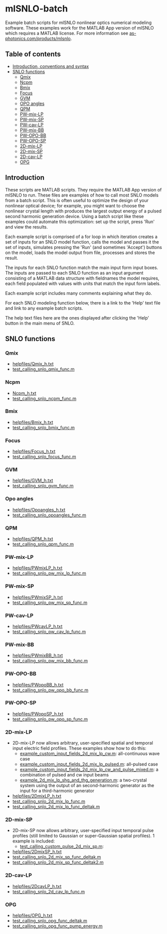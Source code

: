 # mlSNLO-batch
Example batch scripts for mlSNLO nonlinear optics numerical modeling software. These examples work for the MATLAB App version of mlSNLO which requires a MATLAB license. For more information see [as-photonics.com/products/mlsnlo](http://www.as-photonics.com/products/mlsnlo).

## Table of contents
* [Introduction, conventions and syntax](#introduction)
* [SNLO functions](#snlo-functions)
  * [Qmix](#qmix)
  * [Ncpm](#ncpm)
  * [Bmix](#bmix)
  * [Focus](#focus)
  * [GVM](#gvm)
  * [OPO angles](#opo-angles)
  * [QPM](#qpm)
  * [PW-mix-LP](#pw-mix-lp)
  * [PW-mix-SP](#pw-mix-sp)
  * [PW-cav-LP](#pw-cav-lp)
  * [PW-mix-BB](#pw-mix-bb)
  * [PW-OPO-BB](#pw-opo-bb)
  * [PW-OPO-SP](#pw-opo-sp)
  * [2D-mix-LP](#2d-mix-lp)
  * [2D-mix-SP](#2d-mix-sp)
  * [2D-cav-LP](#2d-cav-lp)
  * [OPG](#opg)
  
## Introduction
These scripts are MATLAB scripts. They require the MATLAB App version of mlSNLO to run. These files are examples of how to call most SNLO models from a batch script. This is often useful to optimize the design of your nonlinear optical device; for example, you might want to choose the nonlinear crystal length with produces the largest output energy of a pulsed second harmonic generation device. Using a batch script like these examples could automate this optimization: set up the script, press 'Run' and view the results.

Each example script is comprised of a for loop in which iteration creates a set of inputs for an SNLO model function, calls the model and passes it the set of inputs, simulates pressing the 'Run' (and sometimes 'Accept') buttons on the model, loads the model output from file, processes and stores the result.

The inputs for each SNLO function match the main input form input boxes. The inputs are passed to each SNLO function as an input argument consisting of a MATLAB data structure with fieldnames the model requires, each field populated with values with units that match the input form labels.

Each example script includes many comments explaining what they do. 

For each SNLO modeling function below, there is a link to the 'Help' text file and link to any example batch scripts.

The help text files here are the ones displayed after clicking the 'Help' button in the main menu of SNLO.

## SNLO functions
### Qmix
* [helpfiles/Qmix_h.txt](helpfiles/Qmix_h.txt)
* [test_calling_snlo_qmix_func.m](test_calling_snlo_qmix_func.m)

### Ncpm
* [Ncpm_h.txt](helpfiles/Ncpm_h.txt)
* [test_calling_snlo_ncpm_func.m](test_calling_snlo_ncpm_func.m)

### Bmix
* [helpfiles/Bmix_h.txt](Bmix_h.txt)
* [test_calling_snlo_bmix_func.m](test_calling_snlo_bmix_func.m)

### Focus
* [helpfiles/Focus_h.txt](Focus_h.txt)
* [test_calling_snlo_focus_func.m](test_calling_snlo_focus_func.m)

### GVM
* [helpfiles/GVM_h.txt](GVM_h.txt)
* [test_calling_snlo_gvm_func.m](test_calling_snlo_gvm_func.m)

### Opo angles
* [helpfiles/Opoangles_h.txt](Opoangles_h.txt)
* [test_calling_snlo_opoangles_func.m](test_calling_snlo_opoangles_func.m)

### QPM
* [helpfiles/QPM_h.txt](QPM_h.txt)
* [test_calling_snlo_qpm_func.m](test_calling_snlo_qpm_func.m)

### PW-mix-LP
* [helpfiles/PWmixLP_h.txt](PWmixLP_h.txt)
* [test_calling_snlo_pw_mix_lp_func.m](test_calling_snlo_pw_mix_lp_func.m)

### PW-mix-SP
* [helpfiles/PWmixSP_h.txt](PWmixSP_h.txt)
* [test_calling_snlo_pw_mix_sp_func.m](test_calling_snlo_pw_mix_sp_func.m)

### PW-cav-LP
* [helpfiles/PWcavLP_h.txt](PWcavLP_h.txt)
* [test_calling_snlo_pw_cav_lp_func.m](test_calling_snlo_pw_cav_lp_func.m)

### PW-mix-BB
* [helpfiles/PWmixBB_h.txt](PWmixBB_h.txt)
* [test_calling_snlo_pw_mix_bb_func.m](test_calling_snlo_pw_mix_bb_func.m)

### PW-OPO-BB
* [helpfiles/PWopoBB_h.txt](PWopoBB_h.txt)
* [test_calling_snlo_pw_opo_bb_func.m](test_calling_snlo_pw_opo_bb_func.m)

### PW-OPO-SP
* [helpfiles/PWopoSP_h.txt](PWopoSP_h.txt)
* [test_calling_snlo_pw_opo_sp_func.m](test_calling_snlo_pw_opo_sp_func.m)

### 2D-mix-LP
* 2D-mix-LP now allows arbitrary, user-specified spatial and temporal input electric field profiles. These examples show how to do this:
	 *  [example_custom_input_fields_2d_mix_lp_cw.m](example_custom_input_fields_2d_mix_lp_cw.m): all-continuous wave case
	 *  [example_custom_input_fields_2d_mix_lp_pulsed.m](example_custom_input_fields_2d_mix_lp_pulsed.m): all-pulsed case
	 *  [example_custom_input_fields_2d_mix_lp_cw_and_pulse_mixed.m](example_custom_input_fields_2d_mix_lp_cw_and_pulse_mixed.m): a combination of pulsed and cw input beams
	 *  [example_2d_mix_lp_shg_and_thg_generation.m](example_2d_mix_lp_shg_and_thg_generation.m): a two-crystal system using the output of an second-harmonic generator as the input for a third-harmonic generator
* [helpfiles/2DmixLP_h.txt](2DmixLP_h.txt)
* [test_calling_snlo_2d_mix_lp_func.m](test_calling_snlo_2d_mix_lp_func.m)
* [test_calling_snlo_2d_mix_lp_func_deltak.m](test_calling_snlo_2d_mix_lp_func_deltak.m)

### 2D-mix-SP
* 2D-mix-SP now allows arbitrary, user-specified input temporal pulse profiles (still limited to Gaussian or super-Gaussian spatial profiles). 1 example is included:
	 *  [test_calling_custom_pulse_2d_mix_sp.m](test_calling_custom_pulse_2d_mix_sp.m): 
* [helpfiles/2DmixSP_h.txt](2DmixSP_h.txt)
* [test_calling_snlo_2d_mix_sp_func_deltak.m](test_calling_snlo_2d_mix_sp_func_deltak.m)
* [test_calling_snlo_2d_mix_sp_func_deltak2.m](test_calling_snlo_2d_mix_sp_func_deltak2.m)

### 2D-cav-LP
* [helpfiles/2DcavLP_h.txt](2DcavLP_h.txt)
* [test_calling_snlo_2d_cav_lp_func.m](test_calling_snlo_2d_cav_lp_func)

### OPG
* [helpfiles/OPG_h.txt](OPG_h.txt)
* [test_calling_snlo_opg_func_deltak.m](test_calling_snlo_opg_func_deltak.m)
* [test_calling_snlo_opg_func_pump_energy.m](test_calling_snlo_opg_func_pump_energy.m)
